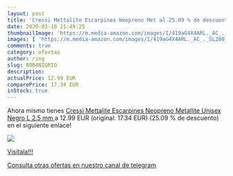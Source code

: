 ```yaml
---
layout: post
title: 'Cressi Mettalite Escarpines Neopreno Met al 25.09 % de descuento'
date: 2020-03-10 21:49:25
thumbnailImage: 'https://m.media-amazon.com/images/I/419aG4X4ARL._AC_._SL200_.jpg'
images: [ 'https://m.media-amazon.com/images/I/419aG4X4ARL._AC_._SL200_.jpg' ]
comments: true
category: ofertas
author: ring
slug: B004NIGRIO
description:
actualPrice: 12.99 EUR
comparePrice: 17.34 EUR
inStock: true
---
```


Ahora mismo tienes [Cressi Mettalite Escarpines Neopreno Metallite  Unisex  Negro  L  2.5 mm ](https://www.amazon.com/dp/B004NIGRIO/?tag=redken08-20) a 12.99 EUR (original: 17.34 EUR) (25.09 %  de descuento) en el siguiente enlace!

[![](https://m.media-amazon.com/images/I/419aG4X4ARL._AC_._SL200_.jpg)](https://www.amazon.com/dp/B004NIGRIO/?tag=redken08-20)

[Visítala!!!](https://www.amazon.com/dp/B004NIGRIO/?tag=redken08-20)

[Consulta otras ofertas en nuestro canal de telegram](https://t.me/s/ofertas25)
